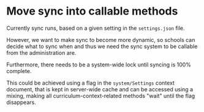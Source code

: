 # Move sync into callable methods

Currently sync runs, based on a given setting in the `settings.json` file.

However, we want to make sync to become more dynamic, so schools can decide
what to sync when and thus we need the sync system to be callable from
the administration are.

Furthermore, there needs to be a system-wide lock until syncing is 100% complete.

This could be achieved using a flag in the `system/Settings` context document,
that is kept in server-wide cache and can be accessed using a mixing,
making all curriculum-context-related methods "wait" until the flag disappears.
